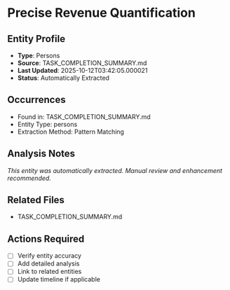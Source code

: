 # Precise Revenue Quantification

## Entity Profile
- **Type**: Persons
- **Source**: TASK_COMPLETION_SUMMARY.md
- **Last Updated**: 2025-10-12T03:42:05.000021
- **Status**: Automatically Extracted

## Occurrences
- Found in: TASK_COMPLETION_SUMMARY.md
- Entity Type: persons
- Extraction Method: Pattern Matching

## Analysis Notes
*This entity was automatically extracted. Manual review and enhancement recommended.*

## Related Files
- TASK_COMPLETION_SUMMARY.md

## Actions Required
- [ ] Verify entity accuracy
- [ ] Add detailed analysis
- [ ] Link to related entities
- [ ] Update timeline if applicable
